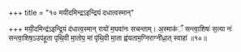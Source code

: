 +++
title = "१० मयीदमिन्द्रऽइन्द्रियं दधात्वस्मान्"

+++
मयी॒दमिन्द्र॑ऽइन्द्रि॒यं द॑धात्व॒स्मान् रायो॑ म॒घवा॑नः सचन्ताम्। अ॒स्माक॑ँ सन्त्वा॒शिषः॑ स॒त्या नः॑ सन्त्वा॒शिष॒ऽउप॑हूता पृथि॒वी मा॒तोप॒ मां पृ॑थि॒वी मा॒ता ह्व॑यताम॒ग्निराग्नी॑ध्रा॒त् स्वाहा॑ ॥१०॥